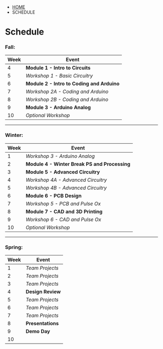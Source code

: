 <ul class="breadcrumb">
  <li><a href="{{ "/" | absolute_url }}">HOME</a></li>
  <li>SCHEDULE</li>
</ul>

# Schedule

### Fall:

| Week        | Event       |
| ----------- | ----------- |
| 4           | **Module 1 - Intro to Circuits**   |
| 5           | *Workshop 1 - Basic Circuitry*  |
| 6           | **Module 2 - Intro to Coding and Arduino** |
| 7           | *Workshop 2A - Coding and Arduino* |
| 8           | *Workshop 2B - Coding and Arduino* |
| 9           | **Module 3 - Arduino Analog** |
| 10           | *Optional Workshop* |

---

### Winter:

| Week        | Event       |
| ----------- | ----------- |
| 1           | *Workshop 3 - Arduino Analog* |
| 2           | **Module 4 - Winter Break PS and Processing** |
| 3           | **Module 5 - Advanced Circuitry** |
| 4           | *Workshop 4A - Advanced Circuitry* |
| 5           | *Workshop 4B - Advanced Circuitry* |
| 6           | **Module 6 -  PCB Design** |
| 7           | *Workshop 5 - PCB and Pulse Ox* |
| 8           | **Module 7 - CAD and 3D Printing** |
| 9           | *Workshop 6 - CAD and Pulse Ox* |
| 10          | *Optional Workshop* |

---

### Spring:

| Week        | Event       |
| ----------- | ----------- |
| 1           | *Team Projects* |
| 2           | *Team Projects* |
| 3           | *Team Projects* |
| 4           | **Design Review** |
| 5           | *Team Projects* |
| 6           | *Team Projects* |
| 7           | *Team Projects* |
| 8           | **Presentations** |
| 9           | **Demo Day** |
| 10          |     |






<!-- with links
### Fall:

| Week        | Event       |
| ----------- | ----------- |
| 3           | [Module 1 - Intro to Circuits](https://docs.google.com/presentation/d/1rnGSZVT_f5d4Geiwm_Hdmsl-jOSwaQ6f_f_MQLEAwOY/edit?usp=sharing)   |
| 4           | [Workshop 1 - Basic Circuitry](https://bmesbuildteamucla.github.io/workshops/workshop-1--basic-circuitry)  |
| 5           | [Workshop 1 - Basic Circuitry](https://bmesbuildteamucla.github.io/Workshops/Workshop%201%20-%20Basic%20Circuitry) |
| 6           | [Module 2 - Intro to Coding and Arduino](https://docs.google.com/presentation/d/13ZlGCQUDog1ZQfHHDlPwNeO-B1tiUufwulF5tbQ2DMQ/edit?usp=sharing)   |
| 7           | [Workshop 2 - Coding and Arduino](https://bmesbuildteamucla.github.io/workshops/workshop-2--coding-and-arduino) |
| 8           | [Workshop 2 - Coding and Arduino](https://bmesbuildteamucla.github.io/workshops/workshop-2--coding-and-arduino) |
| 9           | [Workshop 2 - Coding and Arduino](https://bmesbuildteamucla.github.io/workshops/workshop-2--coding-and-arduino) |
| 10          | Optional Workshop |

---

### Winter:

| Week        | Event       |
| ----------- | ----------- |
| 1           | [Module 3 - Problem Set Review](https://docs.google.com/presentation/d/1ruprufDIADgE5s4wj5cUONprI1OkiPrRR8QqiEbsdHs/edit?usp=sharing)   |
| 2           | [Module 4 - Arduino Analog, Blood, Spectroscopy](https://docs.google.com/presentation/d/1QuGma4E4DSfbu75ah3X2IF6ZjzAduQZ12NcyM6rkC1Y/edit?usp=sharing)   |
| 3           | [Workshop 3 - Arduino Analog](https://bmesbuildteamucla.github.io/workshops/workshop-3--arduino-analog) |
| 4           | [Workshop 4 - Processing](https://bmesbuildteamucla.github.io/workshops/workshop-4--processing) |
| 5           | [Module 5 - Advanced Circuitry](https://docs.google.com/presentation/d/1vwsfHi2Pflbith8Sc7Omh9QFmZqjTS_uf7b7TmOnddM/edit?usp=sharing)   |
| 6           | [Workshop 5 - Advanced Circuitry](https://bmesbuildteamucla.github.io/workshops/workshop-5--advanced-circuitry) |
| 7           | [Workshop 6 - Pulse Ox](https://bmesbuildteamucla.github.io/workshops/workshop-6--pulse-ox) |
| 8           | [Workshop 6 - Pulse Ox](https://bmesbuildteamucla.github.io/workshops/workshop-6--pulse-ox) |
| 9           | [Workshop 6 - Pulse Ox](https://bmesbuildteamucla.github.io/workshops/workshop-6--pulse-ox) |
| 10          | Optional Workshop |

---

### Spring:

| Week        | Event       |
| ----------- | ----------- |
| 1           | [Module 6 - CAD and 3D Printing](https://docs.google.com/presentation/d/1RDshwkJUQud9CRptHAF7yrQGRXJNLHwiaCfa4hN73uM/edit?usp=sharig)   |
| 2           | [Module 7 - PCB Design](https://docs.google.com/presentation/d/1a9UcMGXtBZa6nYkGyeF7D-Wecjr_owqN8O3C9EpJRV0/edit?usp=sharing)   |
| 3           | Team Projects |
| 4           | Team Projects |
| 5           | Team Projects |
| 6           | Team Projects |
| 7           | Team Projects |
| 8           | Team Projects |
| 9           | Presentations |
| 10          | Demo Day    |
-->
